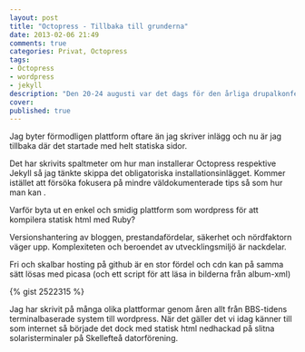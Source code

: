 ```yaml
---
layout: post
title: "Octopress - Tillbaka till grunderna"
date: 2013-02-06 21:49
comments: true
categories: Privat, Octopress
tags: 
- Octopress
- wordpress
- jekyll
description: "Den 20-24 augusti var det dags för den årliga drupalkonferensen Drupalcon, denna gång i öltäta München."
cover:
published: true
---
```

Jag byter förmodligen plattform oftare än jag skriver inlägg och nu är jag tillbaka där det startade med helt statiska sidor.

Det har skrivits spaltmeter om hur man installerar Octopress respektive Jekyll så jag tänkte skippa det obligatoriska installationsinlägget. Kommer istället att försöka fokusera på mindre väldokumenterade tips så som hur man kan .

Varför byta ut en enkel och smidig plattform som wordpress för att kompilera statisk html med Ruby?

Versionshantering av bloggen, prestandafördelar, säkerhet och nördfaktorn väger upp. Komplexiteten och beroendet av utvecklingsmiljö är nackdelar.

Fri och skalbar hosting på github är en stor fördel och cdn kan på samma sätt lösas med picasa (och ett script för att läsa in bilderna från album-xml)

{% gist 2522315 %}

Jag har skrivit på många olika plattformar genom åren allt från BBS-tidens terminalbaserade system till wordpress. När det gäller det vi idag känner till som internet så började det dock med statisk html nedhackad på slitna solaristerminaler på Skellefteå datorförening. 

